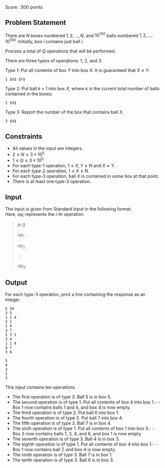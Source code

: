 Score : $500$ points

## Problem Statement

There are $N$ boxes numbered $1,2,\ldots,N$, and $10^{100}$ balls numbered $1,2,\dots,10^{100}$.
Initially, box $i$ contains just ball $i$.

Process a total of $Q$ operations that will be performed.

There are three types of operations: $1$, $2$, and $3$.

Type $1$: Put all contents of box $Y$ into box $X$. It is guaranteed that $X \neq Y$.

```plain
1 $X$ $Y$
```

Type $2$: Put ball $k+1$ into box $X$, where $k$ is the current total number of balls contained in the boxes.

```plain
2 $X$
```

Type $3$: Report the number of the box that contains ball $X$.

```plain
3 $X$
```

## Constraints

- All values in the input are integers.
- $2 \le N \le 3 \times 10^5$
- $1 \le Q \le 3 \times 10^5$
- For each type-$1$ operation, $1 \le X,Y \le N$ and $X \neq Y$.
- For each type-$2$ operation, $1 \le X \le N$.
- For each type-$3$ operation, ball $X$ is contained in some box at that point.
- There is at least one type-$3$ operation.

## Input

The input is given from Standard Input in the following format.<br>
Here, $op_i$ represents the $i$-th operation.

> $N$ $Q$
> 
> $op_1$
> 
> $op_2$
> 
> $\vdots$
> 
> $op_Q$

## Output

For each type-$3$ operation, print a line containing the response as an integer.

```input1
5 10
3 5
1 1 4
2 1
2 4
3 7
1 3 1
3 4
1 1 4
3 7
3 6
```

```output1
5
4
3
1
3
```

This input contains ten operations.

- The first operation is of type $3$. Ball $5$ is in box $5$.
- The second operation is of type $1$. Put all contents of box $4$ into box $1$.-   - Box $1$ now contains balls $1$ and $4$, and box $4$ is now empty.
- The third operation is of type $2$. Put ball $6$ into box $1$.
- The fourth operation is of type $2$. Put ball $7$ into box $4$.
- The fifth operation is of type $3$. Ball $7$ is in box $4$.
- The sixth operation is of type $1$. Put all contents of box $1$ into box $3$.-   - Box $3$ now contains balls $1$, $3$, $4$, and $6$, and box $1$ is now empty.
- The seventh operation is of type $3$. Ball $4$ is in box $3$.
- The eighth operation is of type $1$. Put all contents of box $4$ into box $1$.-   - Box $1$ now contains ball $7$, and box $4$ is now empty.
- The ninth operation is of type $3$. Ball $7$ is in box $1$.
- The tenth operation is of type $3$. Ball $6$ is in box $3$.